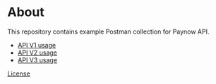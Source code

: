 # About 

This repository contains example Postman collection for Paynow API.

* [API V1 usage](./v1/README.md)
* [API V2 usage](./v2/README.md)
* [API V3 usage](./v3/README.md)

[License](./LICENSE)
